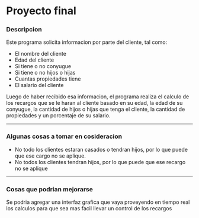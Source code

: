 # Proyecto final


### **Descripcion**

Este programa solicita informacion por parte del cliente, tal como:

- El nombre del cliente
- Edad del cliente
- Si tiene o no conyugue
- Si tiene o no hijos o hijas
- Cuantas propiedades tiene
- El salario del cliente

Luego de haber recibido esa informacion, el programa realiza el calculo de los recargos que se le haran al cliente basado en su edad, la edad de su conyugue, la cantidad de hijos o hijas que tenga el cliente, la cantidad de propiedades y un porcentaje de su salario.

---

### **Algunas cosas a tomar en cosideracion**

- No todo los clientes estaran casados o tendran hijos, por lo que puede que ese cargo no se aplique.
- No todos los clientes tendran hijos, por lo que puede que ese recargo no se aplique

---

### **Cosas que podrian mejorarse**

Se podria agregar una interfaz grafica que vaya proveyendo en tiempo real los calculos para que sea mas facil llevar un control de los recargos